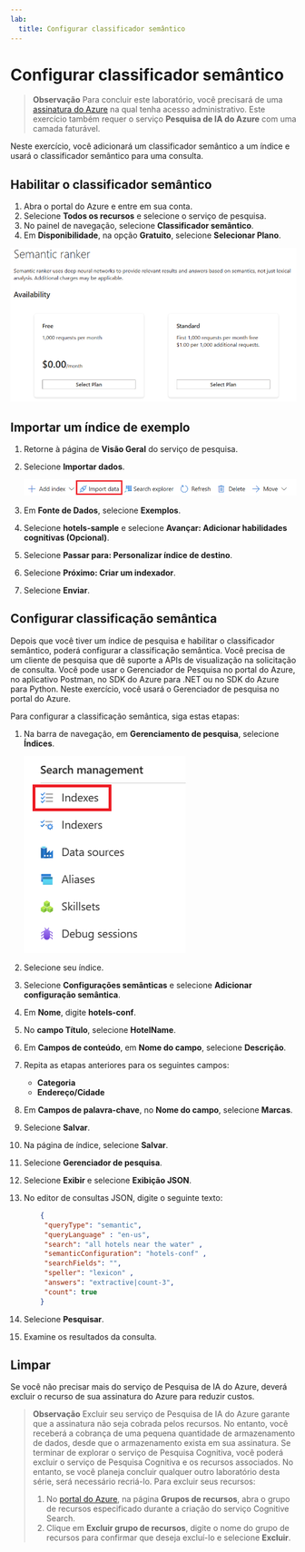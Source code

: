```yaml
---
lab:
  title: Configurar classificador semântico
---
```


# Configurar classificador semântico

> **Observação** Para concluir este laboratório, você precisará de uma [assinatura do Azure](https://azure.microsoft.com/free?azure-portal=true) na qual tenha acesso administrativo. Este exercício também requer o serviço **Pesquisa de IA do Azure** com uma camada faturável.

Neste exercício, você adicionará um classificador semântico a um índice e usará o classificador semântico para uma consulta.

## Habilitar o classificador semântico

1. Abra o portal do Azure e entre em sua conta.
1. Selecione **Todos os recursos** e selecione o serviço de pesquisa.
1. No painel de navegação, selecione **Classificador semântico**.
1. Em **Disponibilidade**, na opção **Gratuito**, selecione **Selecionar Plano**.

![Captura de tela da caixa de diálogo do Classificador semântico.](../media/semantic-search/semanticsearch.png)

## Importar um índice de exemplo

1. Retorne à página de **Visão Geral** do serviço de pesquisa.
1. Selecione **Importar dados**.

    ![Captura de tela do botão Importar dados.](../media/semantic-search/importdata.png)

1. Em **Fonte de Dados**, selecione **Exemplos**.
1. Selecione **hotels-sample** e selecione **Avançar: Adicionar habilidades cognitivas (Opcional)**.
1. Selecione **Passar para: Personalizar índice de destino**.
1. Selecione **Próximo: Criar um indexador**.
1. Selecione **Enviar**.

## Configurar classificação semântica

Depois que você tiver um índice de pesquisa e habilitar o classificador semântico, poderá configurar a classificação semântica. Você precisa de um cliente de pesquisa que dê suporte a APIs de visualização na solicitação de consulta. Você pode usar o Gerenciador de Pesquisa no portal do Azure, no aplicativo Postman, no SDK do Azure para .NET ou no SDK do Azure para Python. Neste exercício, você usará o Gerenciador de pesquisa no portal do Azure.

Para configurar a classificação semântica, siga estas etapas:

1. Na barra de navegação, em **Gerenciamento de pesquisa**, selecione **Índices**.

    ![Captura de tela do botão Índices.](../media/semantic-search/indexes.png)

1. Selecione seu índice.
1. Selecione **Configurações semânticas** e selecione **Adicionar configuração semântica**.
1. Em **Nome**, digite **hotels-conf**.
1. No **campo Título**, selecione **HotelName**.
1. Em **Campos de conteúdo**, em **Nome do campo**, selecione **Descrição**.
1. Repita as etapas anteriores para os seguintes campos:
    - **Categoria**
    - **Endereço/Cidade**
1. Em **Campos de palavra-chave**, no **Nome do campo**, selecione **Marcas**.
1. Selecione **Salvar**.
1. Na página de índice, selecione **Salvar**.
1. Selecione **Gerenciador de pesquisa**.
1. Selecione **Exibir** e selecione **Exibição JSON**.
1. No editor de consultas JSON, digite o seguinte texto:

    ```json
        {
         "queryType": "semantic",
         "queryLanguage" : "en-us",
         "search": "all hotels near the water" , 
         "semanticConfiguration": "hotels-conf" , 
         "searchFields": "",
         "speller": "lexicon" , 
         "answers": "extractive|count-3",
         "count": true
        }
    ```

1. Selecione **Pesquisar**.
1. Examine os resultados da consulta.

## Limpar

Se você não precisar mais do serviço de Pesquisa de IA do Azure, deverá excluir o recurso de sua assinatura do Azure para reduzir custos.

>**Observação** Excluir seu serviço de Pesquisa de IA do Azure garante que a assinatura não seja cobrada pelos recursos. No entanto, você receberá a cobrança de uma pequena quantidade de armazenamento de dados, desde que o armazenamento exista em sua assinatura. Se terminar de explorar o serviço de Pesquisa Cognitiva, você poderá excluir o serviço de Pesquisa Cognitiva e os recursos associados. No entanto, se você planeja concluir qualquer outro laboratório desta série, será necessário recriá-lo.
> Para excluir seus recursos:
> 1. No [portal do Azure](https://portal.azure.com?azure-portal=true ), na página **Grupos de recursos**, abra o grupo de recursos especificado durante a criação do serviço Cognitive Search.
> 1. Clique em **Excluir grupo de recursos**, digite o nome do grupo de recursos para confirmar que deseja excluí-lo e selecione **Excluir**.
